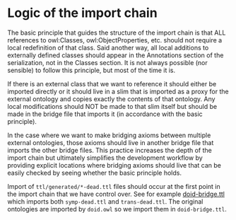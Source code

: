 # Logic of the import chain
The basic principle that guides the structure of the import chain is that
ALL references to owl:Classes, owl:ObjectProperties, etc. should not require
a local redefinition of that class. Said another way, all local additions to
externally defined classes should appear in the Annotations section of the
serialization, not in the Classes section. It is not always possible (nor
sensible) to follow this principle, but most of the time it is.

If there is an external class that we want to reference it should either be
imported directly or it should live in a slim that is imported as a proxy
for the external ontology and copies exactly the contents of that ontology.
Any local modifications should NOT be made to that slim itself but should be
made in the bridge file that imports it (in accordance with the basic principle).

In the case where we want to make bridging axioms between multiple external
ontologies, those axioms should live in another bridge file that imports
the other bridge files. This practice increases the depth of the import chain
but ultimately simplifies the development workflow by providing explicit
locations where bridging axioms should live that can be easily checked by
seeing whether the basic principle holds.

Import of `ttl/generated/*-dead.ttl` files should occur at the first point in
the import chain that we have control over. See for example [doid-bridge.ttl](./../ttl/bridge/doid-bridge.ttl)
which imports both `symp-dead.ttl` and `trans-dead.ttl`. The original ontologies
are imported by `doid.owl` so we import them in `doid-bridge.ttl`.
